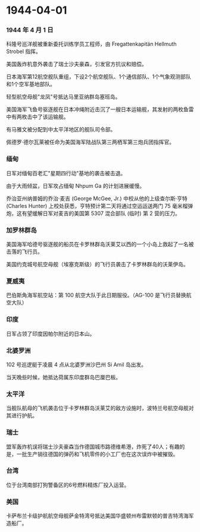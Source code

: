 # 1944-04-01

### 1944 年 4 月 1 日

科隆号巡洋舰被重新委托训练学员工程师，由 Fregattenkapitän Hellmuth
Strobel 指挥。

美国轰炸机意外袭击了瑞士沙夫豪森，引发官方抗议和赔偿。

日本海军第12航空舰队重组，下设2个航空舰队、1个通信部队、1个气象观测部队和1个空军基地部队。

轻型航空母舰"龙凤"号抵达马里亚纳群岛塞班岛。

美国海军飞鱼号驱逐舰在日本冲绳附近击沉了一艘日本运输舰，其发射的两枚鱼雷中有两枚击中了该运输舰。

有马雅文被分配到中太平洋地区的舰队司令部。

佩德罗·德尔瓦莱被任命为美国海军陆战队第三两栖军第三炮兵团指挥官。

### 缅甸

日军对缅甸百老汇"星期四行动"基地的袭击被击退。

由于大雨倾盆，日军攻占缅甸 Nhpum Ga 的计划进展缓慢。

乔治亚州纳普姆的乔治·麦吉 (George McGee, Jr.) 中校从他的上级查尔斯·亨特
(Charles Hunter) 上校处获悉，亨特预计第二天将通过空运运送两门 75
毫米榴弹炮，这有望缓解日军对麦吉的美国第 5307 混合部队 (临时) 第 2
营的压力。

### 加罗林群岛

美国海军哈德号驱逐舰的船员在卡罗林群岛沃莱艾以西的一个小岛上救起了一名被击落的飞行员。

美国约克城号航空母舰（埃塞克斯级）的飞行员袭击了卡罗林群岛的沃莱伊岛。

### 夏威夷

巴伯斯角海军航空站：第 100 航空大队于此日期服役。（AG-100
是飞行员替换航空大队）

### 印度

日军占领了印度因帕尔附近的日本山。

### 北婆罗洲

102 号巡逻艇于凌晨 4 点从北婆罗洲沙巴州 Si Amil 岛出发。

当天晚些时候，她抵达荷属东印度群岛巴厘巴板。

### 太平洋

当舰队航母的飞机袭击位于卡罗林群岛沃莱艾的敌方设施时，波特兰号航空母舰对其进行护航。

### 瑞士

盟军轰炸机误将瑞士沙夫豪森当作德国城市路德维希港，炸死了40人；有趣的是，一批生产销往德国的弹药和飞机零件的小工厂也在这次误炸中被摧毁。

### 台湾

位于台湾南部打狗警备区的6号燃料精炼厂投入运营。

### 美国

卡萨布兰卡级护航航空母舰萨金特湾号抵达美国华盛顿州布雷默顿的普吉特湾海军造船厂。